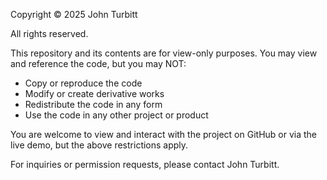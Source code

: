 Copyright © 2025 John Turbitt

All rights reserved.

This repository and its contents are for view-only purposes. You may view and reference the code, but you may NOT:

- Copy or reproduce the code
- Modify or create derivative works
- Redistribute the code in any form
- Use the code in any other project or product

You are welcome to view and interact with the project on GitHub or via the live demo, but the above restrictions apply.

For inquiries or permission requests, please contact John Turbitt.